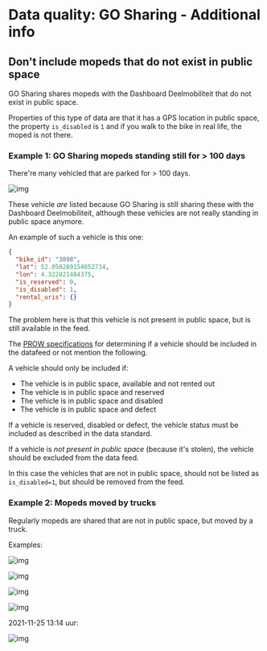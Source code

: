 # Data quality: GO Sharing - Additional info

## Don't include mopeds that do not exist in public space

GO Sharing shares mopeds with the Dashboard Deelmobiliteit that do not exist in public space.

Properties of this type of data are that it has a GPS location in public space, the property `is_disabled` is `1` and if you walk to the bike in real life, the moped is not there.

### Example 1: GO Sharing mopeds standing still for > 100 days

There're many vehicled that are parked for > 100 days.

![img](https://i.imgur.com/YsLWp0K.png)

These vehicle _are_ listed because GO Sharing is still sharing these with the Dashboard Deelmobiliteit, although these vehicles are not really standing in public space anymore.

An example of such a vehicle is this one:

```json
{
  "bike_id": "3898",
  "lat": 52.050289154052734,
  "lon": 4.322021484375,
  "is_reserved": 0,
  "is_disabled": 1,
  "rental_uris": {}
}
```

The problem here is that this vehicle is not present in public space, but is still available in the feed.

The [PROW specifications](https://github.com/openmobilityfoundation/mobility-data-specification/blob/main/provider/README.md#mobility-data-specification-provider) for determining if a vehicle should be included in the datafeed or not mention the following.

A vehicle should only be included if:

- The vehicle is in public space, available and not rented out
- The vehicle is in public space and reserved
- The vehicle is in public space and disabled
- The vehicle is in public space and defect

If a vehicle is reserved, disabled or defect, the vehicle status must be included as described in the data standard.

If a vehicle is _not present in public space_ (because it's stolen), the vehicle should be excluded from the data feed.

In this case the vehicles that are not in public space, should not be listed as `is_disabled=1`, but should be removed from the feed.

### Example 2: Mopeds moved by trucks

Regularly  mopeds are shared that are not in public space, but moved by a truck.

Examples:

![img](https://user-images.githubusercontent.com/899234/129569775-7da5f806-2bf6-4e98-875d-e1185f8b7097.jpg)

![img](https://user-images.githubusercontent.com/899234/129570049-fb26fff9-9f7f-43cf-bd49-2587e2bc284d.jpg)

![img](https://user-images.githubusercontent.com/899234/129920884-342a2966-be3e-4191-8b3c-294dd9cfe308.png)

![img](https://user-images.githubusercontent.com/899234/129921008-b605bfc9-9021-4853-805f-6e58248ca4ae.png)

2021-11-25 13:14 uur:

![img](https://i.imgur.com/CrKTno1.png)
